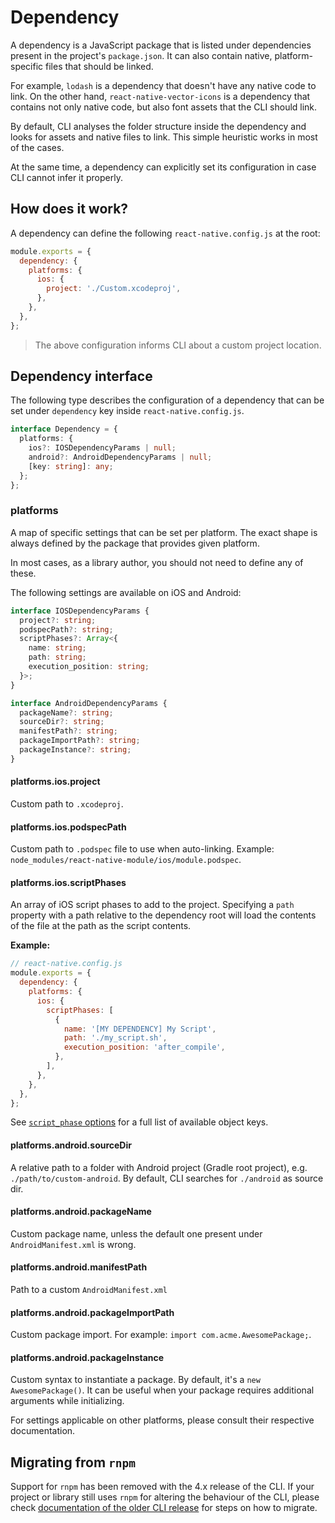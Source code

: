 # Dependency

A dependency is a JavaScript package that is listed under dependencies present in the project's `package.json`. It can also contain native, platform-specific files that should be linked.

For example, `lodash` is a dependency that doesn't have any native code to link. On the other hand, `react-native-vector-icons` is a dependency that contains not only native code, but also font assets that the CLI should link.

By default, CLI analyses the folder structure inside the dependency and looks for assets and native files to link. This simple heuristic works in most of the cases.

At the same time, a dependency can explicitly set its configuration in case CLI cannot infer it properly.

## How does it work?

A dependency can define the following `react-native.config.js` at the root:

```js
module.exports = {
  dependency: {
    platforms: {
      ios: {
        project: './Custom.xcodeproj',
      },
    },
  },
};
```

> The above configuration informs CLI about a custom project location.

## Dependency interface

The following type describes the configuration of a dependency that can be set under `dependency` key inside `react-native.config.js`.

```ts
interface Dependency = {
  platforms: {
    ios?: IOSDependencyParams | null;
    android?: AndroidDependencyParams | null;
    [key: string]: any;
  };
};
```

### platforms

A map of specific settings that can be set per platform. The exact shape is always defined by the package that provides given platform.

In most cases, as a library author, you should not need to define any of these.

The following settings are available on iOS and Android:

```ts
interface IOSDependencyParams {
  project?: string;
  podspecPath?: string;
  scriptPhases?: Array<{
    name: string;
    path: string;
    execution_position: string;
  }>;
}

interface AndroidDependencyParams {
  packageName?: string;
  sourceDir?: string;
  manifestPath?: string;
  packageImportPath?: string;
  packageInstance?: string;
}
```

#### platforms.ios.project

Custom path to `.xcodeproj`.

#### platforms.ios.podspecPath

Custom path to `.podspec` file to use when auto-linking. Example: `node_modules/react-native-module/ios/module.podspec`.

#### platforms.ios.scriptPhases

An array of iOS script phases to add to the project. Specifying a `path` property with a path relative to the dependency root will load the contents of the file at the path as the script contents.

**Example:**

```js
// react-native.config.js
module.exports = {
  dependency: {
    platforms: {
      ios: {
        scriptPhases: [
          {
            name: '[MY DEPENDENCY] My Script',
            path: './my_script.sh',
            execution_position: 'after_compile',
          },
        ],
      },
    },
  },
};
```

See [`script_phase` options](https://www.rubydoc.info/gems/cocoapods-core/Pod/Podfile/DSL#script_phase-instance_method) for a full list of available object keys.

#### platforms.android.sourceDir

A relative path to a folder with Android project (Gradle root project), e.g. `./path/to/custom-android`. By default, CLI searches for `./android` as source dir.

#### platforms.android.packageName

Custom package name, unless the default one present under `AndroidManifest.xml` is wrong.

#### platforms.android.manifestPath

Path to a custom `AndroidManifest.xml`

#### platforms.android.packageImportPath

Custom package import. For example: `import com.acme.AwesomePackage;`.

#### platforms.android.packageInstance

Custom syntax to instantiate a package. By default, it's a `new AwesomePackage()`. It can be useful when your package requires additional arguments while initializing.

For settings applicable on other platforms, please consult their respective documentation.

## Migrating from `rnpm`

Support for `rnpm` has been removed with the 4.x release of the CLI. If your project or library still uses `rnpm` for altering the behaviour of the CLI, please check [documentation of the older CLI release](https://github.com/react-native-community/cli/blob/3.x/docs/dependencies.md#migrating-from-rnpm-configuration) for steps on how to migrate.
